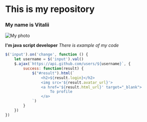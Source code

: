 # This is my repository

### My name is Vitalii

![My photo](https://i.ytimg.com/vi/1Ne1hqOXKKI/maxresdefault.jpg)

**I'm java script developer**
*There is example of my code*
```javascript
$('input').on('change', function () {
    let username = $('input').val()
    $.ajax(`https://api.github.com/users/${username}`, {
        success: function(result) {
            $("#result").html(`
                <h2>${result.login}</h2>
                <img src='${result.avatar_url}'>
                <a href='${result.html_url}' target="_blank">
                    To profile
                </a>
            `)
        }
    })
})
```
